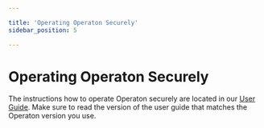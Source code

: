 ```yaml
---

title: 'Operating Operaton Securely'
sidebar_position: 5

---
```

# Operating Operaton Securely

The instructions how to operate Operaton securely are located in our [User Guide](../documentation/user-guide/security.md). Make sure to read the version of the user guide that matches the Operaton version you use.